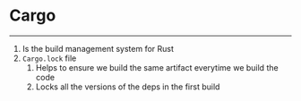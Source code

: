 
# Cargo
___

1. Is the build management system for Rust
2. `Cargo.lock` file
   1. Helps to ensure we build the same artifact everytime we build the code
   2. Locks all the versions of the deps in the first build